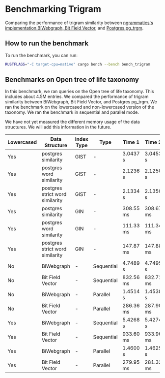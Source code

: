 # Benchmarking Trigram
Comparing the performance of trigram similarity between [ngrammatics's implementation BiWebgraph, Bit Field Vector](https://github.com/LucaCappelletti94/ngrammatic), and [Postgres pg_trgm](https://www.postgresql.org/docs/current/pgtrgm.html).

## How to run the benchmark

To run the benchmark, you can run:

```bash
RUSTFLAGS="-C target-cpu=native" cargo bench --bench bench_trigram
```

## Benchmarks on Open tree of life taxonomy 
In this benchmark, we ran queries on the Open tree of life taxonomy. This includes about 4.5M entries. We compared the performance of trigram similarity between BiWebgraph, Bit Field Vector, and Postgres pg_trgm. We ran the benchmark on the lowercased and non-lowercased version of the taxonomy. We ran the benchmark in sequential and parallel mode.

We have not yet measured the different memory usage of the data structures. We will add this information in the future.

| Lowercased | Data Structure                  | Index Type | Type       | Time 1      | Time 2      | Time 3      |
|------------|---------------------------------|------------|------------|-------------|-------------|-------------|
| Yes        | postgres similarity             | GIST       | -          | 3.0437 s    | 3.0453 s    | 3.0470 s    |
| Yes        | postgres word similarity        | GIST       | -          | 2.1236 s    | 2.1250 s    | 2.1266 s    |
| Yes        | postgres strict word similarity | GIST       | -          | 2.1334 s    | 2.1350 s    | 2.1367 s    |
| Yes        | postgres similarity             | GIN        | -          | 308.55 ms   | 308.67 ms   | 308.79 ms   |
| Yes        | postgres word similarity        | GIN        | -          | 111.33 ms   | 111.34 ms   | 111.34 ms   |
| Yes        | postgres strict word similarity | GIN        | -          | 147.87 ms   | 147.88 ms   | 147.90 ms   |
| No         | BiWebgraph                      | -          | Sequential | 4.7489 s    | 4.7495 s    | 4.7501 s    |
| No         | Bit Field Vector                | -          | Sequential | 832.56 ms   | 832.71 ms   | 832.85 ms   |
| No         | BiWebgraph                      | -          | Parallel   | 1.4514 s    | 1.4538 s    | 1.4564 s    |
| No         | Bit Field Vector                | -          | Parallel   | 286.36 ms   | 287.90 ms   | 289.43 ms   |
| Yes        | BiWebgraph                      | -          | Sequential | 5.4268 s    | 5.4274 s    | 5.4279 s    |
| Yes        | Bit Field Vector                | -          | Sequential | 933.60 ms   | 933.96 ms   | 934.34 ms   |
| Yes        | BiWebgraph                      | -          | Parallel   | 1.4600 s    | 1.4625 s    | 1.4651 s    |
| Yes        | Bit Field Vector                | -          | Parallel   | 279.95 ms   | 281.32 ms   | 282.69 ms   |
